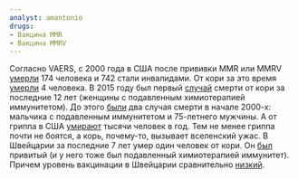 ```yaml
---
analyst: amantonio
drugs:
- Вакцина MMR
- Вакцина MMRV
---
```


Согласно VAERS, с 2000 года в США после прививки MMR или MMRV [умерли](http://www.medalerts.org/vaersdb/findfield.php?TABLE=ON&GROUP1=CAT&VAX[]=MMR&VAX[]=MMRV&VAX_YEAR_LOW=2000) 174 человека и 742 стали инвалидами. От кори за это время [умерли](https://www.cdc.gov/vaccines/pubs/pinkbook/downloads/appendices/e/reported-cases.pdf) 4 человека. В 2015 году был первый [случай](https://www.usatoday.com/story/news/2015/07/02/measles-death-washington-state/29624385/) смерти от кори за последние 12 лет (женщины с подавленным химиотерапией иммунитетом). До этого [были](https://www.cdc.gov/mmwr/preview/mmwrhtml/mm5331a3.htm) два случая смерти в начале 2000-х: мальчика с подавленным иммунитетом и 75-летнего мужчины.
А от гриппа в США [умирают](https://www.cdc.gov/mmwr/preview/mmwrhtml/mm5933a1.htm) тысячи человек в год. Тем не менее гриппа почти не боятся, а корь, почему-то, вызывает вселенский ужас.
В Швейцарии за последние 7 лет умер один человек от кори. Он [был](http://outbreaknewstoday.com/switzerland-reports-1st-measles-death-since-2009/) привитый (и у него тоже был подавленный химиотерапией иммунитет). Причем уровень вакцинации в Швейцарии сравнительно [низкий](https://www.swissinfo.ch/eng/measles-is-still-a-sore-spot-for-the-swiss/8736280).
